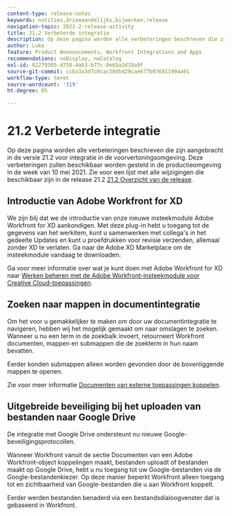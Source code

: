 ```yaml
---
content-type: release-notes
keywords: notities,driemaandelijks,bijwerken,release
navigation-topic: 2021-2-release-activity
title: 21.2 Verbeterde integratie
description: Op deze pagina worden alle verbeteringen beschreven die zijn aangebracht in de versie 21.2 voor integratie in de voorvertoningsomgeving. Deze verbeteringen zullen beschikbaar worden gesteld in de productieomgeving in de week van 10 mei 2021. Voor een lijst van alle veranderingen beschikbaar met versie 21.2, zie 21.2 Overzicht van de Versie.
author: Luke
feature: Product Announcements, Workfront Integrations and Apps
recommendations: noDisplay, noCatalog
exl-id: 82279305-d758-4ab3-b77c-8e65a3d19a9f
source-git-commit: ccba3a3d7c0cac50dbd29cae677b076811904a91
workflow-type: tm+mt
source-wordcount: '319'
ht-degree: 0%

---
```


# 21.2 Verbeterde integratie

Op deze pagina worden alle verbeteringen beschreven die zijn aangebracht in de versie 21.2 voor integratie in de voorvertoningsomgeving. Deze verbeteringen zullen beschikbaar worden gesteld in de productieomgeving in de week van 10 mei 2021. Zie voor een lijst met alle wijzigingen die beschikbaar zijn in de release 21.2 [21.2 Overzicht van de release](../../../product-announcements/product-releases/21.2-release-activity/21-2-release-overview.md).

## Introductie van Adobe Workfront for XD

We zijn blij dat we de introductie van onze nieuwe insteekmodule Adobe Workfront for XD aankondigen. Met deze plug-in hebt u toegang tot de gegevens van het werkitem, kunt u samenwerken met collega&#39;s in het gedeelte Updates en kunt u proefdrukken voor revisie verzenden, allemaal zonder XD te verlaten. Ga naar de Adobe XD Marketplace om de insteekmodule vandaag te downloaden.

Ga voor meer informatie over wat je kunt doen met Adobe Workfront for XD naar [Werken beheren met de Adobe Workfront-insteekmodule voor Creative Cloud-toepassingen](/help/quicksilver/workfront-integrations-and-apps/adobe-workfront-for-creative-cloud/wf-cc-manage-work-toc.md).


## Zoeken naar mappen in documentintegratie

Om het voor u gemakkelijker te maken om door uw documentintegratie te navigeren, hebben wij het mogelijk gemaakt om naar omslagen te zoeken. Wanneer u nu een term in de zoekbalk invoert, retourneert Workfront documenten, mappen en submappen die de zoekterm in hun naam bevatten.

Eerder konden submappen alleen worden gevonden door de bovenliggende mappen te openen.

Zie voor meer informatie [Documenten van externe toepassingen koppelen](../../../documents/adding-documents-to-workfront/link-documents-from-external-apps.md).

## Uitgebreide beveiliging bij het uploaden van bestanden naar Google Drive

De integratie met Google Drive ondersteunt nu nieuwe Google-beveiligingsprotocollen.

Wanneer Workfront vanuit de sectie Documenten van een Adobe Workfront-object koppelingen maakt, bestanden uploadt of bestanden maakt op Google Drive, hebt u nu toegang tot uw Google-bestanden via de Google-bestandenkiezer. Op deze manier beperkt Workfront alleen toegang tot en zichtbaarheid van Google-bestanden die u aan Workfront koppelt.

Eerder werden bestanden benaderd via een bestandsdialoogvenster dat is gebaseerd in Workfront.

